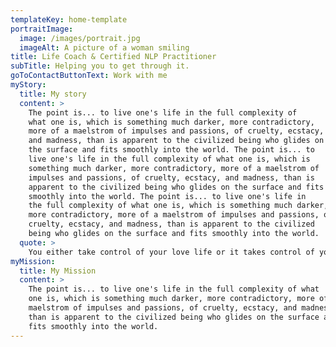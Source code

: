 ```yaml
---
templateKey: home-template
portraitImage:
  image: /images/portrait.jpg
  imageAlt: A picture of a woman smiling
title: Life Coach & Certified NLP Practitioner
subTitle: Helping you to get through it.
goToContactButtonText: Work with me
myStory:
  title: My story
  content: >
    The point is... to live one's life in the full complexity of
    what one is, which is something much darker, more contradictory,
    more of a maelstrom of impulses and passions, of cruelty, ecstacy,
    and madness, than is apparent to the civilized being who glides on
    the surface and fits smoothly into the world. The point is... to
    live one's life in the full complexity of what one is, which is
    something much darker, more contradictory, more of a maelstrom of
    impulses and passions, of cruelty, ecstacy, and madness, than is
    apparent to the civilized being who glides on the surface and fits
    smoothly into the world. The point is... to live one's life in
    the full complexity of what one is, which is something much darker,
    more contradictory, more of a maelstrom of impulses and passions, of
    cruelty, ecstacy, and madness, than is apparent to the civilized
    being who glides on the surface and fits smoothly into the world.
  quote: >
    You either take control of your love life or it takes control of you. It’s that simple.
myMission:
  title: My Mission
  content: >
    The point is... to live one's life in the full complexity of what
    one is, which is something much darker, more contradictory, more of a
    maelstrom of impulses and passions, of cruelty, ecstacy, and madness,
    than is apparent to the civilized being who glides on the surface and
    fits smoothly into the world.
---
```

